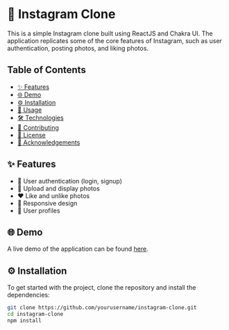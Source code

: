 # 📸 Instagram Clone

This is a simple Instagram clone built using ReactJS and Chakra UI. The application replicates some of the core features of Instagram, such as user authentication, posting photos, and liking photos.

## Table of Contents

- [✨ Features](#-features)
- [🌐 Demo](#-demo)
- [⚙️ Installation](#%EF%B8%8F-installation)
- [🚀 Usage](#-usage)
- [🛠 Technologies](#-technologies)
- [🤝 Contributing](#-contributing)
- [📄 License](#-license)
- [🙏 Acknowledgements](#-acknowledgements)

## ✨ Features

- 👤 User authentication (login, signup)
- 📸 Upload and display photos
- ❤️ Like and unlike photos
- 📱 Responsive design
- 👥 User profiles

## 🌐 Demo

A live demo of the application can be found [here](#).

## ⚙️ Installation

To get started with the project, clone the repository and install the dependencies:

```bash
git clone https://github.com/yourusername/instagram-clone.git
cd instagram-clone
npm install
